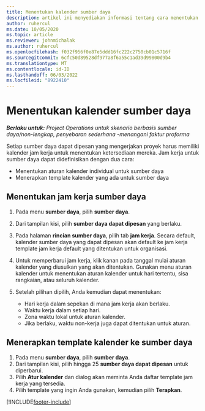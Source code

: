 ```yaml
---
title: Menentukan kalender sumber daya
description: artikel ini menyediakan informasi tentang cara menentukan kalender jam kerja untuk sumber daya dalam Project Operations.
author: ruhercul
ms.date: 10/05/2020
ms.topic: article
ms.reviewer: johnmichalak
ms.author: ruhercul
ms.openlocfilehash: f032f956f0e87e5ddd16fc222c2750cb01c5716f
ms.sourcegitcommit: 6cfc50d89528df977a8f6a55c1ad39d99800d9b4
ms.translationtype: MT
ms.contentlocale: id-ID
ms.lasthandoff: 06/03/2022
ms.locfileid: "8922410"
---
```

# <a name="define-resource-calendars"></a>Menentukan kalender sumber daya

_**Berlaku untuk:** Project Operations untuk skenario berbasis sumber daya/non-lengkap, penyebaran sederhana -menangani faktur proforma_

Setiap sumber daya dapat dipesan yang mengerjakan proyek harus memiliki kalender jam kerja untuk menentukan ketersediaan mereka. Jam kerja untuk sumber daya dapat didefinisikan dengan dua cara: 

   - Menentukan aturan kalender individual untuk sumber daya
   - Menerapkan template kalender yang ada untuk sumber daya

## <a name="define-a-resources-working-hours"></a>Menentukan jam kerja sumber daya

1. Pada menu **sumber daya**, pilih **sumber daya**.
2. Dari tampilan kisi, pilih **sumber daya dapat dipesan** yang berlaku.
3. Pada halaman **rincian sumber daya**, pilih tab **jam kerja**. Secara default, kalender sumber daya yang dapat dipesan akan default ke jam kerja template jam kerja default yang ditentukan untuk organisasi.
4. Untuk memperbarui jam kerja, klik kanan pada tanggal mulai aturan kalender yang diusulkan yang akan ditentukan. Gunakan menu aturan kalender untuk menentukan aturan kalender untuk hari tertentu, sisa rangkaian, atau seluruh kalender.
5. Setelah pilihan dipilih, Anda kemudian dapat menentukan:

    - Hari kerja dalam sepekan di mana jam kerja akan berlaku.
    - Waktu kerja dalam setiap hari.
    - Zona waktu lokal untuk aturan kalender.
    - Jika berlaku, waktu non-kerja juga dapat ditentukan untuk aturan.

## <a name="applying-a-calendar-template-to-a-resource"></a>Menerapkan template kalender ke sumber daya

1. Pada menu **sumber daya**, pilih **sumber daya**.
2. Dari tampilan kisi, pilih hingga 25 **sumber daya dapat dipesan** untuk diperbarui.
3. Pilih **Atur kalender** dan dialog akan meminta Anda daftar template jam kerja yang tersedia.
4. Pilih template yang ingin Anda gunakan, kemudian pilih **Terapkan**.


[!INCLUDE[footer-include](../includes/footer-banner.md)]